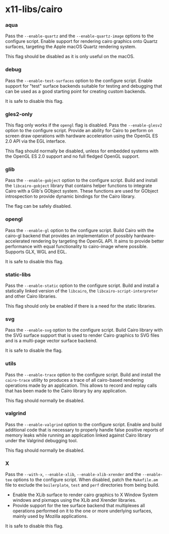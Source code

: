 # x11-libs/cairo

### aqua
Pass the `--enable-quartz` and the `--enable-quartz-image` options to the configure script. Enable support for rendering cairo graphics onto Quartz surfaces, targeting the Apple macOS Quartz rendering system.

This flag should be disabled as it is only useful on the macOS.

### debug
Pass the `--enable-test-surfaces` option to the configure script. Enable support for "test" surface backends suitable for testing and debugging that can be used as a good starting point for creating custom backends.

It is safe to disable this flag.

### gles2-only
This flag only works if the `opengl` flag is disabled. Pass the `--enable-glesv2` option to the configure script. Provide an ability for Cairo to perform on screen draw operations with hardware acceleration using the OpenGL ES 2.0 API via the EGL interface.

This flag should normally be disabled, unless for embedded systems with the OpenGL ES 2.0 support and no full fledged OpenGL support.

### glib
Pass the `--enable-gobject` option to the configure script. Build and install the `libcairo-gobject` library that contains helper functions to integrate Cairo with a Glib's GObject system. These functions are used for GObject introspection to provide dynamic bindings for the Cairo library.

The flag can be safely disabled.

### opengl
Pass the `--enable-gl` option to the configure script. Build Cairo with the cairo-gl backend that provides an implementation of possibly hardware-accelerated rendering by targeting the OpenGL API. It aims to provide better performance with equal functionality to cairo-image where possible. Supports GLX, WGL and EGL.

It is safe to disable this flag.

### static-libs
Pass the `--enable-static` option to the configure script. Build and install a statically linked version of the `libcairo`, the `libcairo-script-interpreter` and other Cairo libraries.

This flag should only be enabled if there is a need for the static libraries.

### svg
Pass the `--enable-svg` option to the configure script. Build Cairo library with the SVG surface support that is used to render Cairo graphics to SVG files and is a multi-page vector surface backend.

It is safe to disable the flag.

### utils
Pass the `--enable-trace` option to the configure script. Build and install the `cairo-trace` utility to produces a trace of all cairo-based rendering operations made by an application. This allows to record and replay calls that has been made to the Cairo library by any application.

This flag should normally be disabled.

### valgrind
Pass the `--enable-valgrind` option to the configure script. Enable and build additional code that is necessary to properly handle false positive reports of memory leaks while running an application linked against Cairo library under the Valgrind debugging tool.

This flag should normally be disabled.

### X
Pass the `--with-x`, `--enable-xlib`, `--enable-xlib-xrender` and the `--enable-tee` options to the configure script. When disabled, patch the `Makefile.am` file to exclude the `boilerplate`, `test` and `perf` directories from being build.

- Enable the XLib surface to render cairo graphics to X Window System windows and pixmaps using the XLib and Xrender libraries.
- Provide support for the tee surface backend that multiplexes all operations performed on it to the one or more underlying surfaces, mainly used by Mozilla applications.

It is safe to disable this flag.
